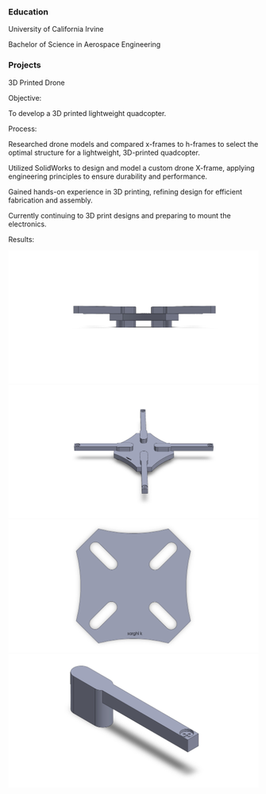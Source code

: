 ### Education
University of California Irvine

Bachelor of Science in Aerospace Engineering



### Projects
3D Printed Drone

Objective: 

To develop a 3D printed lightweight quadcopter.




Process:

Researched drone models and compared x-frames to h-frames to select the optimal structure for a lightweight, 3D-printed quadcopter.

Utilized SolidWorks to design and model a custom drone X-frame, applying engineering principles to ensure durability and performance.

Gained hands-on experience in 3D printing, refining design for efficient fabrication and assembly.

Currently continuing to 3D print designs and preparing to mount the electronics.




Results:

![Solidworks Model](DRONEASSEM.JPG)
![Solidworks Model](DRONEASSEM.SLDASM3.JPG)
![Solidworks Model](DRONEBASE.JPG)
![Solidworks Model](droneleg.JPG)


